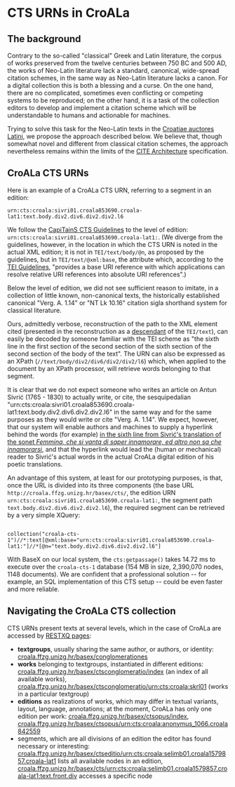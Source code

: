 # CTS URNs in CroALa

## The background

Contrary to the so-called "classical" Greek and Latin literature, the corpus of works preserved from the twelve centuries between 750 BC and 500 AD, the works of Neo-Latin literature lack a standard, canonical, wide-spread citation schemes, in the same way as Neo-Latin literature lacks a canon. For a digital collection this is both a blessing and a curse. On the one hand, there are no complicated, sometimes even conflicting or competing systems to be reproduced; on the other hand, it is a task of the collection editors to develop and implement a citation scheme which will be understandable to humans and actionable for machines.

Trying to solve this task for the Neo-Latin texts in the [Croatiae auctores Latini](http://croala.ffzg.unizg.hr), we propose the approach described below. We believe that, though somewhat novel and different from classical citation schemes, the approach nevertheless remains within the limits of the [CITE Architecture](http://cite-architecture.github.io/) specification.

## CroALa CTS URNs

Here is an example of a CroALa CTS URN, referring to a segment in an edition:

`urn:cts:croala:sivri01.croala853690.croala-lat1:text.body.div2.div6.div2.div2.l6`

We follow the [CapiTainS CTS Guidelines](http://capitains.github.io/pages/guidelines) to the level of edition: `urn:cts:croala:sivri01.croala853690.croala-lat1:`. (We diverge from the guidelines, however, in the location in which the CTS URN is noted in the actual XML edition; it is not in `TEI/text/body/@n`, as proposed by the guidelines, but in `TEI/text/@xml:base`, the attribute which, according to the [TEI Guidelines](http://www.tei-c.org/release/doc/tei-p5-doc/en/html/ref-att.global.html), "provides a base URI reference with which applications can resolve relative URI references into absolute URI references".)

Below the level of edition, we did not see sufficient reason to imitate, in a collection of little known, non-canonical texts, the historically established canonical "Verg. A. 1.14" or "NT Lk 10.16" citation sigla shorthand system for classical literature.

Ours, admittedly verbose, reconstruction of the path to the XML element cited (presented in the reconstruction as a [descendant](http://www.xmlplease.com/axis#s2.4) of the `TEI/text`), can easily be decoded by someone familiar with the TEI scheme as "the sixth line in the first section of the second section of the sixth section of the second section of the body of the text". The URN can also be expressed as an XPath (`//text/body/div2/div6/div2/div2/l6`) which, when applied to the document by an XPath processor, will retrieve words belonging to that segment.

It is clear that we do not expect someone who writes an article on Antun Sivrić (1765 - 1830) to actually write, or cite, the sesquipedalian "urn:cts:croala:sivri01.croala853690.croala-lat1:text.body.div2.div6.div2.div2.l6" in the same way and for the same purposes as they would write or cite "Verg. A. 1.14". We expect, however, that our system will enable authors and machines to supply a hyperlink behind the words (for example) [in the sixth line from Sivrić's translation of the sonet *Femmina, che si vanta di saper innamorare, ed altro non sa che innamorarsi*](http://croala.ffzg.unizg.hr/basex/cts/urn:cts:croala:sivri01.croala853690.croala-lat1:text.body.div2.div6.div2.div2.l6), and that the hyperlink would lead the (human or mechanical) reader to Sivrić's actual words in the actual CroALa digital edition of his poetic translations.

An advantage of this system, at least for our prototyping purposes, is that, once the URL is divided into its three components (the base URL `http://croala.ffzg.unizg.hr/basex/cts/`, the edition URN `urn:cts:croala:sivri01.croala853690.croala-lat1:`, the segment path `text.body.div2.div6.div2.div2.l6`), the required segment can be retrieved by a very simple XQuery:

```xquery

collection("croala-cts-1")//*:text[@xml:base="urn:cts:croala:sivri01.croala853690.croala-lat1:"]//*[@n="text.body.div2.div6.div2.div2.l6"]

```

With BaseX on our local system, the `cts:getpassage()` takes 14.72 ms to execute over the `croala-cts-1` database (154 MB in size, 2,390,070 nodes, 1148 documents). We are confident that a professional solution -- for example, an SQL implementation of this CTS setup -- could be even faster and more reliable.

## Navigating the CroALa CTS collection

CTS URNs present texts at several levels, which in the case of CroALa are accessed by [RESTXQ pages](http://docs.basex.org/wiki/RESTXQ):

+ **textgroups**, usually sharing the same author, or authors, or identity: [croala.ffzg.unizg.hr/basex/conglomerationes](http://croala.ffzg.unizg.hr/basex/conglomerationes)
+ **works** belonging to textgroups, instantiated in different editions:  [croala.ffzg.unizg.hr/basex/ctsconglomeratio/index](http://croala.ffzg.unizg.hr/basex/ctsconglomeratio/index) (an index of all available works), [croala.ffzg.unizg.hr/basex/ctsconglomeratio/urn:cts:croala:skrl01](http://croala.ffzg.unizg.hr/basex/ctsconglomeratio/urn:cts:croala:skrl01) (works in a particular textgroup)
+ **editions** as realizations of works, which may differ in textual variants, layout, language, annotations; at the moment, CroALa has only one edition per work: [croala.ffzg.unizg.hr/basex/ctsopus/index](http://croala.ffzg.unizg.hr/basex/ctsopus/index), [croala.ffzg.unizg.hr/basex/ctsopus/urn:cts:croala:anonymus_1066.croala842559](http://croala.ffzg.unizg.hr/basex/ctsopus/urn:cts:croala:anonymus_1066.croala842559)
+ segments, which are all divisions of an edition the editor has found necessary or interesting: [croala.ffzg.unizg.hr/basex/ctseditio/urn:cts:croala:selimb01.croala1579857.croala-lat1](http://croala.ffzg.unizg.hr/basex/ctseditio/urn:cts:croala:selimb01.croala1579857.croala-lat1) lists all available nodes in an edition,  [croala.ffzg.unizg.hr/basex/cts/urn:cts:croala:selimb01.croala1579857.croala-lat1:text.front.div](http://croala.ffzg.unizg.hr/basex/cts/urn:cts:croala:selimb01.croala1579857.croala-lat1:text.front.div) accesses a specific node



